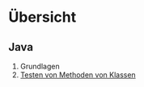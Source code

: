 # Übersicht
## Java
1. Grundlagen
1. [Testen von Methoden von Klassen](./java/TestFunctionForClasses.md)
